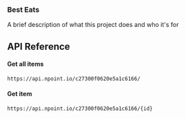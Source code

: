 ### Best Eats

A brief description of what this project does and who it's for

## API Reference
#### Get all items

```http
https://api.npoint.io/c27300f0620e5a1c6166/
```

#### Get item

```http
https://api.npoint.io/c27300f0620e5a1c6166/{id}
```